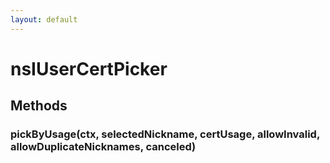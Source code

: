 ```yaml
---
layout: default
---
```


# nsIUserCertPicker #

## Methods ##

### pickByUsage(ctx, selectedNickname, certUsage, allowInvalid, allowDuplicateNicknames, canceled) ###
